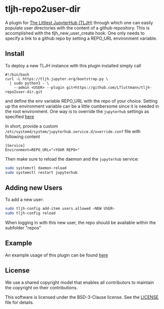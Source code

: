 # tljh-repo2user-dir

A plugin for [The Littlest JupyterHub (TLJH)](https://tljh.jupyter.org) through which one can easily populate user directories with the content of a github repository. This is accomplished with the tljh_new_user_create hook. One only needs to specify a link to a github repo by setting a REPO_URL environment variable.

## Install

To deploy a new TLJH instance with this plugin installed simply call 

```
#!/bin/bash
curl -L https://tljh.jupyter.org/bootstrap.py \
  | sudo python3 - \
    --admin <USER> --plugin git+https://github.com/LTluttmann/tljh-repo2user-dir.git
```

and define the env variable REPO_URL with the repo of your choice. Setting up the environment variable can be a little cumbersome since it is needed in the root environment. One way is to override the `jupyterhub` settings as specified [here](https://github.com/jupyterhub/the-littlest-jupyterhub/blob/4aa96d92c32428a98fe60489e38a43114773468d/docs/howto/admin/systemd.md?plain=1#L39)

In short, provide a custom `/etc/systemd/system/jupyterhub.service.d/override.conf` file with following content

```
[Service]
Environment=REPO_URL="<YOUR REPO>"
```

Then make sure to reload the daemon and the `jupyterhub` service:

```bash
sudo systemctl daemon-reload
sudo systemctl restart jupyterhub
```

## Adding new Users

To add a new user:
```bash
sudo tljh-config add-item users.allowed <NEW USER>
sudo tljh-config reload
```

When logging in with this new user, the repo should be available within the subfolder "repos"

## Example

An example usage of this plugin can be found [here](https://github.com/LTluttmann/tdi23/blob/7247fb875beab8e41246180c1b3d502bd745dbf2/jupyterhub/tf/cloud_init/setup_env.sh)

## License

We use a shared copyright model that enables all contributors to maintain the
copyright on their contributions.

This software is licensed under the BSD-3-Clause license. See the
[LICENSE](LICENSE) file for details.

